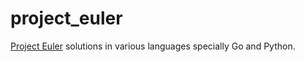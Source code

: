 # project_euler
[Project Euler](https://projecteuler.net) solutions in various languages specially Go and Python.
